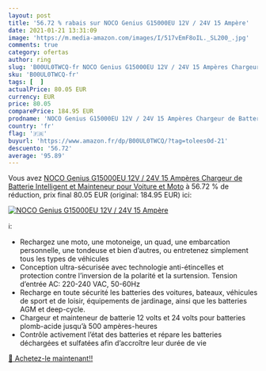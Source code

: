 ```yaml
---
layout: post
title: '56.72 % rabais sur NOCO Genius G15000EU 12V / 24V 15 Ampère'
date: 2021-01-21 13:31:09
image: 'https://m.media-amazon.com/images/I/517vEmF8oIL._SL200_.jpg'
comments: true
category: ofertas
author: ring
slug: 'B00UL0TWCQ-fr NOCO Genius G15000EU 12V / 24V 15 Ampères Chargeur de...'
sku: 'B00UL0TWCQ-fr'
tags: [  ]
actualPrice: 80.05 EUR
currency: EUR
price: 80.05
comparePrice: 184.95 EUR
prodname: 'NOCO Genius G15000EU 12V / 24V 15 Ampères Chargeur de Batterie Intelligent et Mainteneur pour Voiture et Moto'
country: 'fr'
flag: '🇫🇷'
buyurl: 'https://www.amazon.fr/dp/B00UL0TWCQ/?tag=tolees0d-21'
descuento: '56.72'
average: '95.89'
---
```


Vous avez [NOCO Genius G15000EU 12V / 24V 15 Ampères Chargeur de Batterie Intelligent et Mainteneur pour Voiture et Moto](https://www.amazon.fr/dp/B00UL0TWCQ/?tag=tolees0d-21)  à  56.72 % de réduction, prix final  80.05 EUR (original: 184.95 EUR) ici:

[![NOCO Genius G15000EU 12V / 24V 15 Ampère](https://m.media-amazon.com/images/I/517vEmF8oIL._SL200_.jpg)](https://www.amazon.fr/dp/B00UL0TWCQ/?tag=tolees0d-21)

ℹ️:

- Rechargez une moto, une motoneige, un quad, une embarcation personnelle, une tondeuse et bien d’autres, ou entretenez simplement tous les types de véhicules
- Conception ultra-sécurisée avec technologie anti-étincelles et protection contre l’inversion de la polarité et la surtension. Tension d’entrée AC: 220-240 VAC, 50-60Hz
- Recharge en toute sécurité les batteries des voitures, bateaux, véhicules de sport et de loisir, équipements de jardinage, ainsi que les batteries AGM et deep-cycle.
- Chargeur et mainteneur de batterie 12 volts et 24 volts pour batteries plomb-acide jusqu’à 500 ampères-heures
- Contrôle activement l’état des batteries et répare les batteries déchargées et sulfatées afin d’accroître leur durée de vie

[🛒 Achetez-le maintenant!!](https://www.amazon.fr/dp/B00UL0TWCQ/?tag=tolees0d-21)
